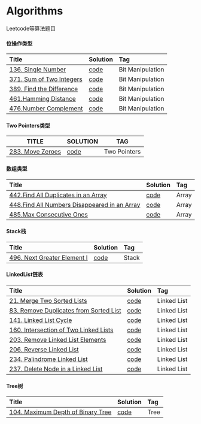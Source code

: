 # Algorithms
Leetcode等算法题目

#### 位操作类型

| Title                                    | Solution                                 | Tag              |
| :--------------------------------------- | :--------------------------------------- | :--------------- |
| [136. Single Number](https://leetcode.com/problems/single-number/#/description) | [code](https://github.com/jixue/Algorithms/blob/master/src/com/jixue/leetcode/solutions/bitmanipulation/HammingDistance.java) | Bit Manipulation |
| [371. Sum of Two Integers](https://leetcode.com/problems/sum-of-two-integers/#/description) | [code](https://github.com/jixue/Algorithms/blob/master/src/com/jixue/leetcode/solutions/bitmanipulation/SumOfTwoIntegers.java) | Bit Manipulation |
| [389. Find the Difference](https://leetcode.com/problems/find-the-difference/#/description) | [code](https://github.com/jixue/Algorithms/blob/master/src/com/jixue/leetcode/solutions/bitmanipulation/FindDifference.java) | Bit Manipulation |
| [461.Hamming Distance](https://leetcode.com/problems/hamming-distance/#/description) | [code](https://github.com/jixue/Algorithms/blob/master/src/com/jixue/leetcode/solutions/bitmanipulation/HammingDistance.java) | Bit Manipulation |
| [476.Number Complement](https://leetcode.com/problems/number-complement/#/description) | [code](https://github.com/jixue/Algorithms/blob/master/src/com/jixue/leetcode/solutions/bitmanipulation/NumberComplement.java) | Bit Manipulation |

#### Two Pointers类型

| TITLE                                    | SOLUTION | TAG          |
| ---------------------------------------- | -------- | ------------ |
| [283. Move Zeroes](https://leetcode.com/problems/move-zeroes/#/description) | [code](https://github.com/jixue/Algorithms/blob/master/src/com/jixue/leetcode/solutions/twopointers/MoveZeros.java) | Two Pointers |

#### 数组类型

| Title                                    | Solution                                 | Tag   |
| :--------------------------------------- | :--------------------------------------- | :---- |
| [442.Find All Duplicates in an Array](https://leetcode.com/problems/find-all-duplicates-in-an-array/#/description) | [code](https://github.com/jixue/Algorithms/blob/master/src/com/jixue/leetcode/solutions/array/DuplicateNumber.java) | Array |
| [448.Find All Numbers Disappeared in an Array](https://leetcode.com/problems/find-all-numbers-disappeared-in-an-array/#/description) | [code](https://github.com/jixue/Algorithms/blob/master/src/com/jixue/leetcode/solutions/array/DisappearedNumbers.java) | Array |
| [485.Max Consecutive Ones](https://leetcode.com/problems/max-consecutive-ones/#/description) | [code](https://github.com/jixue/Algorithms/blob/master/src/com/jixue/leetcode/solutions/array/MaxConsecutiveOnes.java) | Array |

#### Stack栈

| Title                                    | Solution                                 | Tag   |
| :--------------------------------------- | :--------------------------------------- | :---- |
| [496. Next Greater Element I](https://leetcode.com/problems/next-greater-element-i/#/description) | [code](https://github.com/jixue/Algorithms/blob/master/src/com/jixue/leetcode/solutions/stack/NextGreaterNumI.java) | Stack |

#### LinkedList链表

| Title                                    | Solution                                 | Tag   |
| :--------------------------------------- | :--------------------------------------- | :---- |
| [21. Merge Two Sorted Lists](https://leetcode.com/problems/merge-two-sorted-lists/#/description) | [code](https://github.com/jixue/Algorithms/blob/master/src/com/jixue/leetcode/solutions/list/MergeSortedList.java) | Linked List |
| [83. Remove Duplicates from Sorted List](https://leetcode.com/problems/remove-duplicates-from-sorted-list/#/description) | [code](https://github.com/jixue/Algorithms/blob/master/src/com/jixue/leetcode/solutions/list/RemoveDuplicate.java) | Linked List |
| [141. Linked List Cycle](https://leetcode.com/problems/linked-list-cycle/#/description) | [code](https://github.com/jixue/Algorithms/blob/master/src/com/jixue/leetcode/solutions/list/LinkedListCycle.java) | Linked List |
| [160. Intersection of Two Linked Lists](https://leetcode.com/problems/intersection-of-two-linked-lists/) | [code](https://github.com/jixue/Algorithms/blob/master/src/com/jixue/leetcode/solutions/list/IntersectionNode.java) | Linked List |
| [203. Remove Linked List Elements](https://leetcode.com/problems/reverse-linked-list/) | [code](https://github.com/jixue/Algorithms/blob/master/src/com/jixue/leetcode/solutions/list/RemoveElement.java) | Linked List |
| [206. Reverse Linked List](https://leetcode.com/problems/reverse-linked-list/#/description) | [code](https://github.com/jixue/Algorithms/blob/master/src/com/jixue/leetcode/solutions/list/ReverseLinkedList.java) | Linked List |
| [234. Palindrome Linked List](https://leetcode.com/problems/palindrome-linked-list/#/description) | [code](https://github.com/jixue/Algorithms/blob/master/src/com/jixue/leetcode/solutions/list/PalindromeLinkedList.java) | Linked List |
| [237. Delete Node in a Linked List](https://leetcode.com/problems/delete-node-in-a-linked-list/#/description) | [code](https://github.com/jixue/Algorithms/blob/master/src/com/jixue/leetcode/solutions/list/DeleteNode.java) | Linked List |


#### Tree树

| Title                                    | Solution                                 | Tag  |
| :--------------------------------------- | :--------------------------------------- | :--- |
| [104. Maximum Depth of Binary Tree](https://leetcode.com/problems/maximum-depth-of-binary-tree/#/description) | [code](https://github.com/jixue/Algorithms/blob/master/src/com/jixue/leetcode/solutions/tree/NextGreaterNumI.java) | Tree |